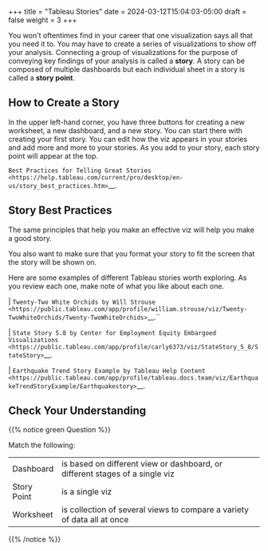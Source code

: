 +++
title = "Tableau Stories"
date = 2024-03-12T15:04:03-05:00
draft = false
weight = 3
+++

You won't oftentimes find in your career that one visualization says all that you need it to. You may have to create a series of visualizations to show off your analysis. Connecting a group of visualizations for the purpose of conveying key findings of your analysis is called a **story**. A story can be composed of multiple dashboards but each individual sheet in a story is called a **story point**.

## How to Create a Story

In the upper left-hand corner, you have three buttons for creating a new worksheet, a new dashboard, and a new story. You can start there with creating your first story. You can edit how the viz appears in your stories and add more and more to your stories. As you add to your story, each story point will appear at the top.

`Best Practices for Telling Great Stories <https://help.tableau.com/current/pro/desktop/en-us/story_best_practices.htm>`__.

## Story Best Practices

The same principles that help you make an effective viz will help you make a good story.

You also want to make sure that you format your story to fit the screen that the story will be shown on.

Here are some examples of different Tableau stories worth exploring. As you review each one, make note of what you like about each one.

| `Twenty-Two White Orchids by Will Strouse <https://public.tableau.com/app/profile/william.strouse/viz/Twenty-TwoWhiteOrchids/Twenty-TwoWhiteOrchids>`__.``

| `State Story 5.8 by Center for Employment Equity Embargoed Visualizations <https://public.tableau.com/app/profile/carly6373/viz/StateStory_5_8/StateStory>`__.

| `Earthquake Trend Story Example by Tableau Help Content <https://public.tableau.com/app/profile/tableau.docs.team/viz/EarthquakeTrendStoryExample/Earthquakestory>`__.

## Check Your Understanding

{{% notice green Question %}}

Match the following:

|   |   |
|---|---|    
| Dashboard | is based on different view or dashboard, or different stages of a single viz |
| Story Point | is a single viz |
| Worksheet | is collection of several views to compare a variety of data all at once |

{{% /notice %}}